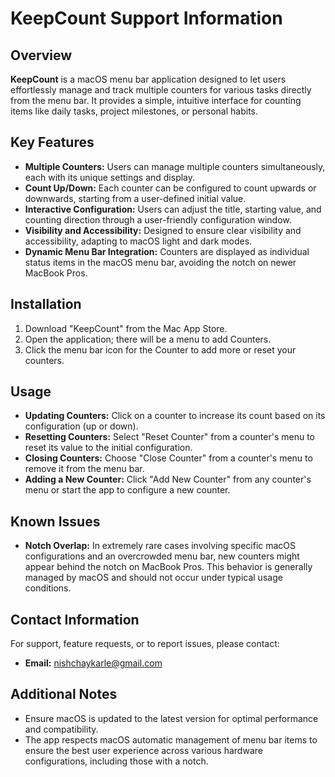 # KeepCount Support Information

## Overview
**KeepCount** is a macOS menu bar application designed to let users effortlessly manage and track multiple counters for various tasks directly from the menu bar. It provides a simple, intuitive interface for counting items like daily tasks, project milestones, or personal habits.

## Key Features
- **Multiple Counters:** Users can manage multiple counters simultaneously, each with its unique settings and display.
- **Count Up/Down:** Each counter can be configured to count upwards or downwards, starting from a user-defined initial value.
- **Interactive Configuration:** Users can adjust the title, starting value, and counting direction through a user-friendly configuration window.
- **Visibility and Accessibility:** Designed to ensure clear visibility and accessibility, adapting to macOS light and dark modes.
- **Dynamic Menu Bar Integration:** Counters are displayed as individual status items in the macOS menu bar, avoiding the notch on newer MacBook Pros.

## Installation
1. Download "KeepCount" from the Mac App Store.
2. Open the application; there will be a menu to add Counters.
3. Click the menu bar icon for the Counter to add more or reset your counters.

## Usage
- **Updating Counters:** Click on a counter to increase its count based on its configuration (up or down).
- **Resetting Counters:** Select "Reset Counter" from a counter's menu to reset its value to the initial configuration.
- **Closing Counters:** Choose "Close Counter" from a counter's menu to remove it from the menu bar.
- **Adding a New Counter:** Click "Add New Counter" from any counter's menu or start the app to configure a new counter.

## Known Issues
- **Notch Overlap:** In extremely rare cases involving specific macOS configurations and an overcrowded menu bar, new counters might appear behind the notch on MacBook Pros. This behavior is generally managed by macOS and should not occur under typical usage conditions.

## Contact Information
For support, feature requests, or to report issues, please contact:

- **Email:** nishchaykarle@gmail.com

## Additional Notes
- Ensure macOS is updated to the latest version for optimal performance and compatibility.
- The app respects macOS automatic management of menu bar items to ensure the best user experience across various hardware configurations, including those with a notch.
